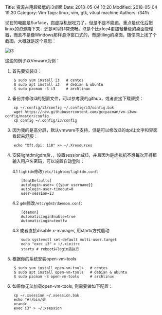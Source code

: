 Title: 资源占用超级低的i3桌面
Date: 2018-05-04 10:20
Modified: 2018-05-04 19:30
Category: Vim
Tags: linux, vim, gtk, vitual machine
Authors: r341h

现在的电脑是Surface，跑虚拟机很吃力了，但是不是不能跑，重点是优化后把linux的资源降下来，还是可以非常流畅。i3是个比xfce4更加轻量级的桌面管理器，而且不是像Windows那样悬浮窗口式的，而是tiling的桌面。随便网上找了个截图，大概就是这个意思：

![i3](https://i3wm.org/screenshots/i3-1.png)

这边的例子以Vmware为例：


1. 首先要安装i3：
```
    $ sudo yum install i3   # centos
    $ sudo apt install i3   # debian & ubuntu
    $ sudo pacman -S i3     # archlinux
```
2. 备份并修改i3的配置文件，可以参考我的github，或者直接下载替换：
```
    cp ~/.config/i3/config ~/.config/i3/config.bak
    wget https://raw.githubusercontent.com/gccpacman/vm-i3wm-config/master/config
    cp config ~/.config/i3/config
```
3. 因为我的是高分屏，默认vmware不支持，但是可以修改i3的dpi让文字和界面看起来舒服：
```
    echo "Xft.dpi: 118" >> ~/.Xresources
```
4. 安装lightdm/gdm后，，设置session成i3，并且因为是虚拟机不想每次开机都输入用户名密码，可以设置自动登陆：

    4.1 `lightdm`修改`/etc/lightdm/lightdm.conf`:
    ```
        [SeatDefaults]
        autologin-user= {{your username}}
        autologin-user-timeout=0
        user-session=i3
    ```
    4.2 `gdm`修改`/etc/gdm3/daemon.conf`:
    ```
        [daemon]
        AutomaticLoginEnable=true
        AutomaticLogin=teotfw
    ```
    4.3 或者直接disable x-manager, 用startx方式启动
    ```
        sudo systemctl set-default multi-user.target
        echo "exec i3" > ~/.xinitrc
        startx # reboot并login后执行
    ```

5. 根据你的系统安装open-vm-tools
```
    $ sudo yum install open-vm-tools   # centos
    $ sudo apt install open-vm-tools   # debian & ubuntu
    $ sudo pacman -S open-vm-tools     # archlinux
```
6. 如果你无法加载open-vm-tools, 则需要做如下配置：
```
    cp ~/.xsession ~/.xsession.bak
    echo "#!/bin/sh
    xrandr
    exec i3" > ~/.xsession
```